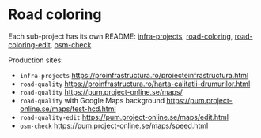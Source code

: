 # Road coloring

Each sub-project has its own README: [infra-projects](infra-projects),  [road-coloring](road-coloring),  [road-coloring-edit](road-coloring-edit),  [osm-check](osm-check)

Production sites:
- `infra-projects` https://proinfrastructura.ro/proiecteinfrastructura.html  
- `road-quality` https://proinfrastructura.ro/harta-calitatii-drumurilor.html
- `road-quality` https://pum.project-online.se/maps/
- `road-quality` with Google Maps background https://pum.project-online.se/maps/test-hcd.html
- `road-quality-edit` https://pum.project-online.se/maps/edit.html
- `osm-check` https://pum.project-online.se/maps/speed.html
